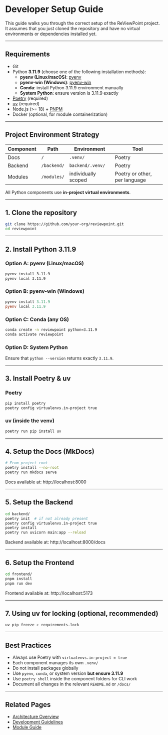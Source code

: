 # Developer Setup Guide

This guide walks you through the correct setup of the ReViewPoint project. It assumes that you just cloned the repository and have no virtual environments or dependencies installed yet.

---

## Requirements

- Git
- Python **3.11.9** (choose one of the following installation methods):
  - **pyenv (Linux/macOS)**: [pyenv](https://github.com/pyenv/pyenv)
  - **pyenv-win (Windows)**: [pyenv-win](https://github.com/pyenv-win/pyenv-win)
  - **Conda**: install Python 3.11.9 environment manually
  - **System Python**: ensure version is 3.11.9 exactly
- [Poetry](https://python-poetry.org/) (required)
- [uv](https://github.com/astral-sh/uv) (required)
- Node.js (>= 18) + [PNPM](https://pnpm.io/)
- Docker (optional, for module containerization)

---

## Project Environment Strategy

| Component | Path          | Environment         | Tool      |
|-----------|---------------|---------------------|-----------|
| Docs      | `/`           | `.venv/`            | Poetry    |
| Backend   | `/backend/`   | `backend/.venv/`    | Poetry    |
| Modules   | `/modules/`   | individually scoped | Poetry or other, per language |

All Python components use **in-project virtual environments**.

---

## 1. Clone the repository

```bash
git clone https://github.com/your-org/reviewpoint.git
cd reviewpoint
```

---

## 2. Install Python 3.11.9

### Option A: pyenv (Linux/macOS)
```bash
pyenv install 3.11.9
pyenv local 3.11.9
```

### Option B: pyenv-win (Windows)
```powershell
pyenv install 3.11.9
pyenv local 3.11.9
```

### Option C: Conda (any OS)
```bash
conda create -n reviewpoint python=3.11.9
conda activate reviewpoint
```

### Option D: System Python
Ensure that `python --version` returns exactly `3.11.9`.

---

## 3. Install Poetry & uv

### Poetry
```bash
pip install poetry
poetry config virtualenvs.in-project true
```

### uv (inside the venv)
```bash
poetry run pip install uv
```

---

## 4. Setup the Docs (MkDocs)

```bash
# From project root
poetry install --no-root
poetry run mkdocs serve
```

Docs available at: http://localhost:8000

---

## 5. Setup the Backend

```bash
cd backend/
poetry init  # if not already present
poetry config virtualenvs.in-project true
poetry install
poetry run uvicorn main:app --reload
```

Backend available at: http://localhost:8000/docs

---

## 6. Setup the Frontend

```bash
cd frontend/
pnpm install
pnpm run dev
```

Frontend available at: http://localhost:5173

---

## 7. Using uv for locking (optional, recommended)

```bash
uv pip freeze > requirements.lock
```

---

## Best Practices

- Always use Poetry with `virtualenvs.in-project = true`
- Each component manages its own `.venv/`
- Do not install packages globally
- Use `pyenv`, `conda`, or system version **but ensure 3.11.9**
- Use `poetry shell` inside the component folders for CLI work
- Document all changes in the relevant `README.md` or `/docs/`

---

## Related Pages

- [Architecture Overview](architektur.md)
- [Development Guidelines](dev-guidelines.md)
- [Module Guide](module-guide.md)
